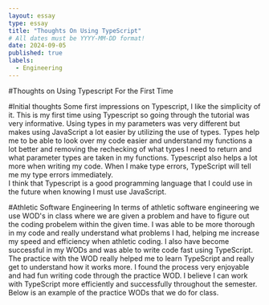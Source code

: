 ```yaml
---
layout: essay
type: essay
title: "Thoughts On Using TypeScript"
# All dates must be YYYY-MM-DD format!
date: 2024-09-05
published: true
labels:
  - Engineering
---
```

#Thoughts on Using Typescript For the First Time

#Initial thoughts
   Some first impressions on Typescript, I like the simplicity of it.  This is my first time using Typescript so going through the tutorial was very informative.  Using types in my parameters was very different but makes using JavaScript a lot easier by utilizing the use of types.  Types help me to be able to look over my code easier and understand my functions a lot better and removing the rechecking of what types I need to return and what parameter types are taken in my functions.  Typescript also helps a lot more when writing my code. When I make type errors, TypeScript will tell me my type errors immediately.  
I think that Typescript is a good programming language that I could use in the future when knowing I must use JavaScript.

#Athletic Software Engineering
   In terms of athletic software engineering we use WOD's in class where we are given a problem and have to figure out the coding probelem within the given time.  I was able to be more thorough in my code and really understand what problems I had, helping me increase my speed and efficiency when athletic coding.  I also have become successful in my WODs and was able to write code fast using TypeScript.  The practice with the WOD really helped me to learn TypeScript and really get to understand how it works more.  I found the process very enjoyable and had fun writing code through the practice WOD.  I believe I can work with TypeScript more efficiently and successfully throughout the semester.  Below is an example of the practice WODs that we do for class.



